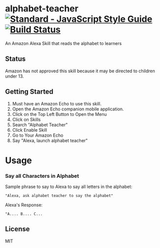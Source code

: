 # alphabet-teacher [![Standard - JavaScript Style Guide](https://cdn.rawgit.com/feross/standard/master/badge.svg)](https://github.com/feross/standard     ) [![Build Status](https://travis-ci.org/acucciniello/alphabet-teacher.svg?branch=master)](https://travis-ci.org/acucciniello/alphabet-teacher)
An Amazon Alexa Skill that reads the alphabet to learners

## Status

Amazon has not approved this skill because it may be directed to children under 13.

## Getting Started
1. Must have an Amazon Echo to use this skill.  
2. Open the Amazon Echo companion mobile application.
3. Click on the Top Left Button to Open the Menu
4. Click on Skills
5. Search "Alphabet Teacher"
6. Click Enable Skill
7. Go to Your Amazon Echo
8. Say "Alexa, launch alphabet teacher"

# Usage

### Say all Characters in Alphabet

Sample phrase to say to Alexa to say all letters in the alphabet:

` "Alexa, ask alphabet teacher to say the alphabet" `

Alexa's Response:

`"A.... B.... C...`


## License

MIT
